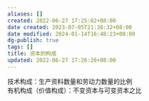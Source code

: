 ```yaml
---
aliases: []
created: 2022-06-27 17:25:02+08:00
date created: 2023-07-05T21:38:32+08:00
date modified: 2024-01-14T16:48:23+08:00
dg-publish: true
tags: []
title: 资本的构成
updated: 2022-06-27 17:26:28+08:00
---
```


技术构成：生产资料数量和劳动力数量的比例  
有机构成（价值构成）：不变资本与可变资本之比